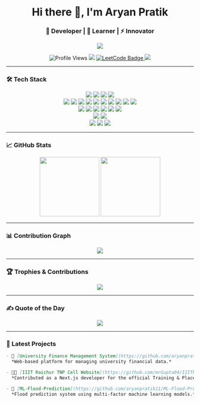 <h1 align="center">Hi there 👋, I'm Aryan Pratik</h1>
<h3 align="center">🚀 Developer | 🌱 Learner | ⚡ Innovator</h3>

<p align="center">
  <img src="https://readme-typing-svg.herokuapp.com/?lines=Code.%20Create.%20Collaborate.;Crafting%20cool%20projects%20every%20day!&center=true&width=500&height=50">
</p>


<p align="center">
  <img src="https://komarev.com/ghpvc/?username=aryanpratik11&label=Profile%20views&color=0e75b6&style=flat" alt="Profile Views" />
  <a href="https://www.linkedin.com/in/aryanpratik11/"><img src="https://img.shields.io/badge/-LinkedIn-blue?style=flat-square&logo=Linkedin&logoColor=white"/></a>
  <a href="https://leetcode.com/aryanpratik11/" target="_blank">
    <img src="https://img.shields.io/badge/-LeetCode-FFA116?style=flat-square&logo=LeetCode&logoColor=black" alt="LeetCode Badge"/>
  </a>
  <a href="mailto:aryanpratik11@gmail.com"><img src="https://img.shields.io/badge/-Email-c14438?style=flat-square&logo=Gmail&logoColor=white"/></a>
</p>

---

### 🛠️ Tech Stack
<p align="center"> <!-- Programming Languages --> <img src="https://img.shields.io/badge/C++-00599C?style=for-the-badge&logo=c%2B%2B&logoColor=white"/> <img src="https://img.shields.io/badge/C-00599C?style=for-the-badge&logo=c&logoColor=white"/> <img src="https://img.shields.io/badge/Python-3776AB?style=for-the-badge&logo=python&logoColor=white"/> <img src="https://img.shields.io/badge/JavaScript-F7DF1E?style=for-the-badge&logo=javascript&logoColor=black"/> <br/> <!-- Web Development --> <img src="https://img.shields.io/badge/HTML5-E34F26?style=for-the-badge&logo=html5&logoColor=white"/> <img src="https://img.shields.io/badge/CSS3-1572B6?style=for-the-badge&logo=css3&logoColor=white"/> <img src="https://img.shields.io/badge/Bootstrap-7952B3?style=for-the-badge&logo=bootstrap&logoColor=white"/> <img src="https://img.shields.io/badge/jQuery-0769AD?style=for-the-badge&logo=jquery&logoColor=white"/> <img src="https://img.shields.io/badge/Node.js-339933?style=for-the-badge&logo=nodedotjs&logoColor=white"/> <img src="https://img.shields.io/badge/Express.js-000000?style=for-the-badge&logo=express&logoColor=white"/> <img src="https://img.shields.io/badge/React-61DAFB?style=for-the-badge&logo=react&logoColor=black"/> <img src="https://img.shields.io/badge/Next.js-000000?style=for-the-badge&logo=nextdotjs&logoColor=white"/> <img src="https://img.shields.io/badge/SQL-4479A1?style=for-the-badge&logo=postgresql&logoColor=white"/> <img src="https://img.shields.io/badge/PostgreSQL-336791?style=for-the-badge&logo=postgresql&logoColor=white"/> <br/> <!-- ML / DS Tools --> <img src="https://img.shields.io/badge/Pandas-150458?style=for-the-badge&logo=pandas&logoColor=white"/> <img src="https://img.shields.io/badge/Numpy-013243?style=for-the-badge&logo=numpy&logoColor=white"/> <img src="https://img.shields.io/badge/TensorFlow-FF6F00?style=for-the-badge&logo=tensorflow&logoColor=white"/> <img src="https://img.shields.io/badge/Scikit--Learn-F7931E?style=for-the-badge&logo=scikit-learn&logoColor=white"/> <img src="https://img.shields.io/badge/PyTorch-EE4C2C?style=for-the-badge&logo=pytorch&logoColor=white"/> <img src="https://img.shields.io/badge/Matplotlib-11557C?style=for-the-badge&logo=matplotlib&logoColor=white"/> <br/> <!-- Tools --> <img src="https://img.shields.io/badge/Git-F05032?style=for-the-badge&logo=git&logoColor=white"/> <img src="https://img.shields.io/badge/GitHub-181717?style=for-the-badge&logo=github&logoColor=white"/> <br/> <!-- Concepts --> <img src="https://img.shields.io/badge/Data Structures & Algorithms-323330?style=for-the-badge&logo=codeforces&logoColor=white"/> <img src="https://img.shields.io/badge/OOPs-00599C?style=for-the-badge"/> <img src="https://img.shields.io/badge/DBMS-4479A1?style=for-the-badge"/> </p>

---

### 📈 GitHub Stats
<p align="center">
  <img src="https://github-readme-stats.vercel.app/api?username=aryanpratik11&show_icons=true&theme=radical" height="160"/>
  <img src="https://github-readme-streak-stats.herokuapp.com?user=aryanpratik11&theme=radical" height="160"/>
</p>

---

### 📊 Contribution Graph
<p align="center">
  <img src="https://github-readme-activity-graph.cyclic.app/graph?username=aryanpratik11&theme=react-dark&hide_border=true" />
</p>

---

### 🏆 Trophies & Contributions
<p align="center">
  <img src="https://github-profile-trophy.vercel.app/?username=aryanpratik11&theme=algolia&margin-w=15" />
</p>

---

### ✍️ Quote of the Day
<p align="center">
  <img src="https://quotes-github-readme.vercel.app/api?type=horizontal&theme=tokyonight" />
</p>

---

### 🔗 Latest Projects
```markdown
- 💸 [University Finance Management System](https://github.com/aryanpratik11/university-finance-management-system.git)  
  *Web-based platform for managing university financial data.*

- 🧑‍💼 [IIIT Raichur TNP Cell Website](https://github.com/mrGupta04/IIITR-placement-website.git)  
  *Contributed as a Next.js developer for the official Training & Placement website.*

- 🌊 [ML-Flood-Prediction](https://github.com/aryanpratik11/ML-Flood-Prediction.git)  
  *Flood prediction system using multi-factor machine learning models.*
